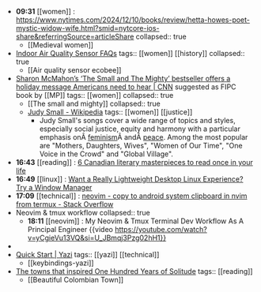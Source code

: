 - **09:31** [[women]] : https://www.nytimes.com/2024/12/10/books/review/hetta-howes-poet-mystic-widow-wife.html?smid=nytcore-ios-share&referringSource=articleShare
  collapsed:: true
	- [[Medieval women]]
- [Indoor Air Quality Sensor FAQs](https://support.ecobee.com/s/articles/air-quality-sensor-faqs#:~:text=Your%20Smart%20Thermostat%20Premium%20can,(VOCs)%20around%20your%20thermostat.)
  tags:: [[women]] [[history]]
  collapsed:: true
	- [[Air quality sensor ecobee]]
- [Sharon McMahon’s ‘The Small and The Mighty’ bestseller offers a holiday message Americans need to hear | CNN](https://www.cnn.com/2024/12/21/us/sharon-mcmahon-book-small-mighty-cec?cid=ios_app) suggested as FIPC book by [[MP]] 
  tags:: [[women]]
  collapsed:: true
	- [[The small and mighty]]
	  collapsed:: true
	- [Judy Small - Wikipedia](https://en.wikipedia.org/wiki/Judy_Small#Discography)
	  tags:: [[women]] [[justice]]
		- Judy Small's songs cover a wide range of topics and styles, especially social justice, equity and harmony with a particular emphasis onÂ [feminism](https://en.wikipedia.org/wiki/Feminism)Â andÂ [peace](https://en.wikipedia.org/wiki/Peace). Among the most popular are "Mothers, Daughters, Wives", "Women of Our Time", "One Voice in the Crowd" and "Global Village".
- **16:43** [[reading]] :  [6 Canadian literary masterpieces to read once in your life](https://www.en-vols.com/en/inspirations-en/culture-en/best-books-canada/)
- **16:49** [[linux]] :  [Want a Really Lightweight Desktop Linux Experience? Try a Window Manager](https://www.howtogeek.com/want-a-really-lightweight-desktop-linux-experience-try-a-window-manager/)
- **17:09** [[technical]] :  [neovim - copy to android system clipboard in nvim from termux - Stack Overflow](https://stackoverflow.com/questions/76478820/copy-to-android-system-clipboard-in-nvim-from-termux)
- Neovim & tmux workflow
  collapsed:: true
	- **18:11** [[neovim]] :  My Neovim & Tmux Terminal Dev Workflow As A Principal Engineer {{video https://youtube.com/watch?v=yCgieVu13VQ&si=U_JBmqj3Pzg02hH1}}
-
- [Quick Start | Yazi](https://yazi-rs.github.io/docs/quick-start/)
  tags:: [[yazi]] [[technical]]
	- [[keybindings-yazi]]
- [The towns that inspired One Hundred Years of Solitude](https://www.bbc.com/travel/article/20241218-the-towns-that-inspired-one-hundred-years-of-solitude)
  tags:: [[reading]]
	- [[Beautiful Colombian Town]]